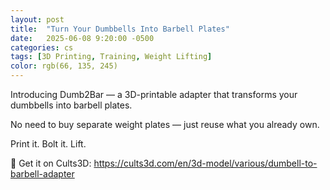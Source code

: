 ```yaml
---
layout: post
title:  "Turn Your Dumbbells Into Barbell Plates"
date:   2025-06-08 9:20:00 -0500
categories: cs
tags: [3D Printing, Training, Weight Lifting]
color: rgb(66, 135, 245)
---
```


Introducing Dumb2Bar — a 3D-printable adapter that transforms your dumbbells into barbell plates.

No need to buy separate weight plates — just reuse what you already own.

Print it. Bolt it. Lift.

🔗 Get it on Cults3D:
https://cults3d.com/en/3d-model/various/dumbell-to-barbell-adapter

